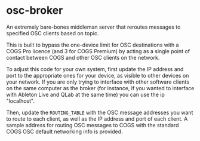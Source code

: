 # osc-broker
An extremely bare-bones middleman server that reroutes messages to specified OSC clients based on topic.

This is built to bypass the one-device limit for OSC destinations with a COGS Pro licence (and 3 for COGS Premium) by acting as a single point of contact between COGS and other OSC clients on the network.

To adjust this code for your own system, first update the IP address and port to the appropriate ones for your device, as visible to other devices on your network. If you are only trying to interface with other software clients on the same computer as the broker (for instance, if you wanted to interface with Ableton Live and QLab at the same time) you can use the ip "localhost".

Then, update the `ROUTING_TABLE` with the OSC message addresses you want to route to each client, as well as the IP address and port of each client. A sample address for routing OSC messages to COGS with the standard COGS OSC default networking info is provided.